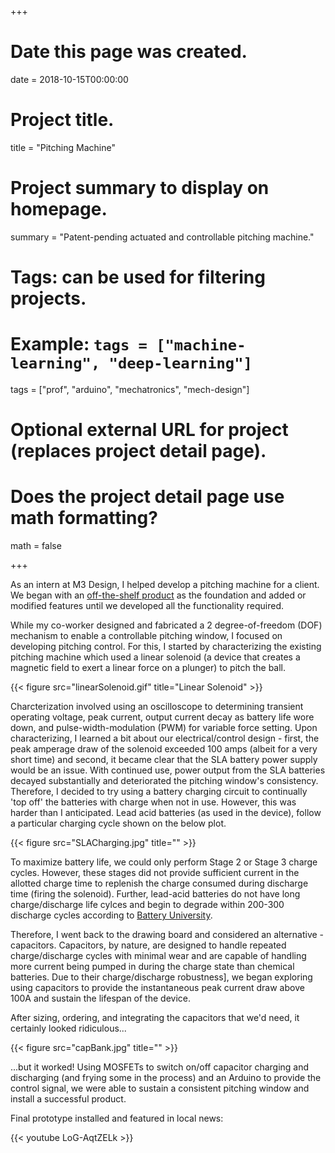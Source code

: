 +++
# Date this page was created.
date = 2018-10-15T00:00:00

# Project title.
title = "Pitching Machine"

# Project summary to display on homepage.
summary = "Patent-pending actuated and controllable pitching machine."

# Tags: can be used for filtering projects.
# Example: `tags = ["machine-learning", "deep-learning"]`
tags = ["prof", "arduino", "mechatronics", "mech-design"]

# Optional external URL for project (replaces project detail page).

# Does the project detail page use math formatting?
math = false

+++

As an intern at M3 Design, I helped develop a pitching machine for a client. We began with an [off-the-shelf product](http://www.athlonic.com/products/wheelerdealer) as the foundation and added or modified features until we developed all the functionality required.

While my co-worker designed and fabricated a 2 degree-of-freedom (DOF) mechanism to enable a controllable pitching window, I focused on developing pitching control. For this, I started by characterizing the existing pitching machine which used a linear solenoid (a device that creates a magnetic field to exert a linear force on a plunger) to pitch the ball.

{{< figure src="linearSolenoid.gif" title="Linear Solenoid" >}}

Charcterization involved using an oscilloscope to determining transient operating voltage, peak current, output current decay as battery life wore down, and pulse-width-modulation (PWM) for variable force setting. Upon characterizing, I learned a bit about our electrical/control design - first, the peak amperage draw of the solenoid exceeded 100 amps (albeit for a very short time) and second, it became clear that the SLA battery power supply would be an issue. With continued use, power output from the SLA batteries decayed substantially and deteriorated the pitching window's consistency. Therefore, I decided to try using a battery charging circuit to continually 'top off' the batteries with charge when not in use. However, this was harder than I anticipated. Lead acid batteries (as used in the device), follow a particular charging cycle shown on the below plot.

{{< figure src="SLACharging.jpg" title="" >}}

To maximize battery life, we could only perform Stage 2 or Stage 3 charge cycles. However, these stages did not provide sufficient current in the allotted charge time to replenish the charge consumed during discharge time (firing the solenoid). Further, lead-acid batteries do not have long charge/discharge life cylces and begin to degrade within 200-300 discharge cycles according to [Battery University](https://batteryuniversity.com/learn/archive/can_the_lead_acid_battery_compete_in_modern_times).

Therefore, I went back to the drawing board and considered an alternative - capacitors. Capacitors, by nature, are designed to handle repeated charge/discharge cycles with minimal wear and are capable of handling more current being pumped in during the charge state than chemical batteries. Due to their charge/discharge robustness], we began exploring using capacitors to provide the instantaneous peak current draw above 100A and sustain the lifespan of the device.

After sizing, ordering, and integrating the capacitors that we'd need, it certainly looked ridiculous...

{{< figure src="capBank.jpg" title="" >}}

...but it worked! Using MOSFETs to switch on/off capacitor charging and discharging (and frying some in the process) and an Arduino to provide the control signal, we were able to sustain a consistent pitching window and install a successful product.

Final prototype installed and featured in local news:

{{< youtube LoG-AqtZELk >}}